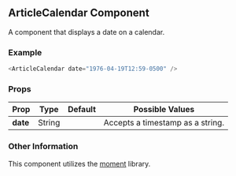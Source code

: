 ## ArticleCalendar Component
A component that displays a date on a calendar.

### Example

```js
<ArticleCalendar date="1976-04-19T12:59-0500" />
```

### Props

| Prop          | Type     | Default     | Possible Values
| ------------- | -------- | ----------- | ---------------------------------------------
| **date**    | String   |             | Accepts a timestamp as a string.


### Other Information
This component utilizes the [moment](https://github.com/moment/moment) library.
